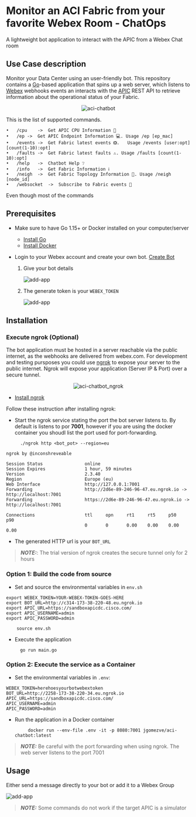 # Monitor an ACI Fabric from your favorite Webex Room - ChatOps

A lightweight bot application to interact with the APIC from a Webex Chat room

## Use Case description

Monitor your Data Center using an user-friendly bot. This repository contains a [Go](https://go.dev/)-based application that spins up a web server, which listens to [Webex](https://www.webex.com/) webhooks events an interacts with the [APIC](https://www.cisco.com/c/en/us/products/cloud-systems-management/application-policy-infrastructure-controller-apic/index.html) REST API to retrieve information about the operational status of your Fabric.

<p align="center">
<img src="./docs/images/aci-chatbot.png" border="0" alt="aci-chatbot">
<br/>

This is the list of supported commands.

```
•	/cpu	->	Get APIC CPU Information 💾
•	/ep	->	Get APIC Endpoint Information 💻. Usage /ep [ep_mac] 
•	/events	->	Get Fabric latest events ❎.   Usage /events [user:opt] [count(1-10):opt] 
•	/faults	->	Get Fabric latest faults ⚠️. Usage /faults [count(1-10):opt] 
•	/help	->	Chatbot Help ❔
•	/info	->	Get Fabric Information ℹ️
•	/neigh	->	Get Fabric Topology Information 🔢. Usage /neigh [node_id] 
•	/websocket	->	Subscribe to Fabric events 📩
```

Even though most of the commands 

## Prerequisites

* Make sure to have Go 1.15+ or Docker installed on your computer/server

    * [Install Go](https://go.dev/doc/install)
    * [Install Docker](https://docs.docker.com/get-docker/)

* Login to your Webex account and create your own bot. [Create Bot](https://developer.webex.com/docs/bots)

    1. Give your bot details

        ![add-app](./docs/images/bot_details.png)
    
    2. The generate token is your `WEBEX_TOKEN`

        ![add-app](./docs/images/bot_token.png)

## Installation

### Execute ngrok (Optional)

The bot application must be hosted in a server reachable via the public internet, as the webhooks are delivered from webex.com. For development and testing pursposes you could use [ngrok](https://ngrok.com/) to expose your server to the public internet. Ngrok will expose your application (Server IP & Port) over a secure tunnel.

<p align="center">
<img src="./docs/images/aci-chatbot_ngrok.png" border="0" alt="aci-chatbot_ngrok">
<br/>

* [Install ngrok](https://ngrok.com/download)

Follow these instruction after installing ngrok:

* Start the ngrok service stating the port the bot server listens to. By default is listens to por **7001**, however if you are using the docker container you shoudl list the port used for port-forwarding.

        ./ngrok http <bot_pot> --region=eu

```
ngrok by @inconshreveable    

Session Status                online
Session Expires               1 hour, 59 minutes
Version                       2.3.40
Region                        Europe (eu)
Web Interface                 http://127.0.0.1:7001
Forwarding                    http://2d6e-89-246-96-47.eu.ngrok.io -> http://localhost:7001
Forwarding                    https://2d6e-89-246-96-47.eu.ngrok.io -> http://localhost:7001

Connections                   ttl     opn     rt1     rt5     p50     p90
                              0       0       0.00    0.00    0.00    0.00
```

*  The generated HTTP url is your `BOT_URL`

> **_NOTE:_**:  The trial version of ngrok creates the secure tunnel only for 2 hours

### Option 1: Build the code from source

* Set and source the environmental variables in `env.sh`

```
export WEBEX_TOKEN=YOUR-WEBEX-TOKEN-GOES-HERE
export BOT_URL=http://c314-173-38-220-48.eu.ngrok.io
export APIC_URL=https://sandboxapicdc.cisco.com/
export APIC_USERNAME=admin
export APIC_PASSWORD=admin
```
        source env.sh

* Execute the application

        go run main.go

### Option 2: Execute the service as a Container

* Set the environmental variables in `.env`:

```
WEBEX_TOKEN=herehoesyourbotwebextoken
BOT_URL=http://2258-173-38-220-34.eu.ngrok.io
APIC_URL=https://sandboxapicdc.cisco.com/
APIC_USERNAME=admin
APIC_PASSWORD=admin
```

*  Run the application in a Docker container

            docker run --env-file .env -it -p 8080:7001 jgomezve/aci-chatbot:latest

> **_NOTE:_** Be careful with the port forwarding when using ngrok. The web server listens to the port 7001

## Usage

Either send a message directly to your bot or add it to a Webex Group

![add-app](./docs/images/webex_message.png)

> **_NOTE:_** Some commands do not work if the target APIC is a simulator